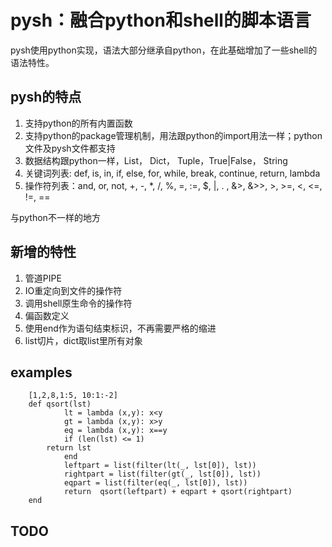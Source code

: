pysh：融合python和shell的脚本语言
=======

pysh使用python实现，语法大部分继承自python，在此基础增加了一些shell的语法特性。


pysh的特点
-------

1.  支持python的所有内置函数
2.  支持python的package管理机制，用法跟python的import用法一样；python文件及pysh文件都支持
3.  数据结构跟python一样，List， Dict， Tuple，True|False， String
4.  关键词列表: def, is, in, if, else, for, while, break, continue, return, lambda 
5.  操作符列表：and, or, not, +, -, *, /, %, =, :=, $, |, . , &>, &>>, >, >=, <, <=, !=, ==

与python不一样的地方

新增的特性
----------------
1. 管道PIPE
2. IO重定向到文件的操作符
3. 调用shell原生命令的操作符
4. 偏函数定义
5. 使用end作为语句结束标识，不再需要严格的缩进
6. list切片，dict取list里所有对象

examples
-------
		[1,2,8,1:5, 10:1:-2]
		def qsort(lst)
    		    lt = lambda (x,y): x<y
    		    gt = lambda (x,y): x>y
    		    eq = lambda (x,y): x==y
    		    if (len(lst) <= 1)
			return lst
    		    end
    		    leftpart = list(filter(lt(_, lst[0]), lst))
    		    rightpart = list(filter(gt(_, lst[0]), lst))
    		    eqpart = list(filter(eq(_, lst[0]), lst))
    		    return  qsort(leftpart) + eqpart + qsort(rightpart)
		end
		
TODO
--------------------
